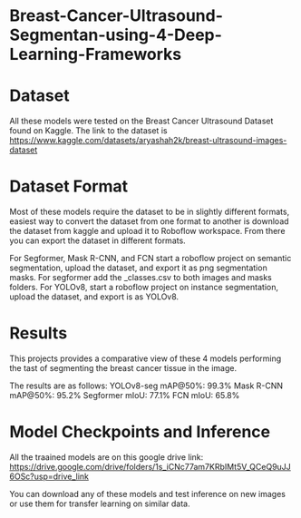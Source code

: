# Breast-Cancer-Ultrasound-Segmentan-using-4-Deep-Learning-Frameworks
# Dataset
All these models were tested on the Breast Cancer Ultrasound Dataset found on Kaggle. 
The link to the dataset is https://www.kaggle.com/datasets/aryashah2k/breast-ultrasound-images-dataset
# Dataset Format
Most of these models require the dataset to be in slightly different formats, easiest way to convert the dataset from one format to another is download the dataset from kaggle and upload it to Roboflow workspace. From there you can export the dataset in different formats.

For Segformer, Mask R-CNN, and FCN start a roboflow project on semantic segmentation, upload the dataset, and export it as png segmentation masks.
For segformer add the _classes.csv to both images and masks folders.
For YOLOv8, start a roboflow project on instance segmentation, upload the dataset, and export is as YOLOv8.

# Results
This projects provides a comparative view of these 4 models performing the tast of segmenting the breast cancer tissue in the image.

The results are as follows:
YOLOv8-seg mAP@50%: 99.3%
Mask R-CNN mAP@50%: 95.2%
Segformer mIoU: 77.1%
FCN mIoU: 65.8%

# Model Checkpoints and Inference
All the traained models are on this google drive link: https://drive.google.com/drive/folders/1s_iCNc77am7KRbIMt5V_QCeQ9uJJ6OSc?usp=drive_link

You can download any of these models and test inference on new images or use them for transfer learning on similar data.
